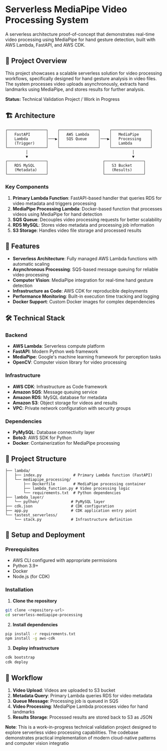# Serverless MediaPipe Video Processing System

A serverless architecture proof-of-concept that demonstrates real-time video processing using MediaPipe for hand gesture detection, built with AWS Lambda, FastAPI, and AWS CDK.

## 🎯 Project Overview

This project showcases a scalable serverless solution for video processing workflows, specifically designed for hand gesture analysis in video files. The system processes video uploads asynchronously, extracts hand landmarks using MediaPipe, and stores results for further analysis.

**Status:** Technical Validation Project / Work in Progress

## 🏗️ Architecture

```
┌─────────────────┐    ┌─────────────────┐    ┌─────────────────┐
│   FastAPI       │    │   AWS Lambda    │    │   MediaPipe     │
│   Lambda        │───▶│   SQS Queue     │───▶│   Processing    │
│   (Trigger)     │    │                 │    │   Lambda        │
└─────────────────┘    └─────────────────┘    └─────────────────┘
         │                                              │
         ▼                                              ▼
┌─────────────────┐                        ┌─────────────────┐
│   RDS MySQL     │                        │   S3 Bucket     │
│   (Metadata)    │                        │   (Results)     │
└─────────────────┘                        └─────────────────┘
```

### Key Components

1. **Primary Lambda Function**: FastAPI-based handler that queries RDS for video metadata and triggers processing
2. **MediaPipe Processing Lambda**: Docker-based function that processes videos using MediaPipe for hand detection
3. **SQS Queue**: Decouples video processing requests for better scalability
4. **RDS MySQL**: Stores video metadata and processing job information
5. **S3 Storage**: Handles video file storage and processed results

## 🚀 Features

- **Serverless Architecture**: Fully managed AWS Lambda functions with automatic scaling
- **Asynchronous Processing**: SQS-based message queuing for reliable video processing
- **Computer Vision**: MediaPipe integration for real-time hand gesture detection
- **Infrastructure as Code**: AWS CDK for reproducible deployments
- **Performance Monitoring**: Built-in execution time tracking and logging
- **Docker Support**: Custom Docker images for complex dependencies

## 🛠️ Technical Stack

### Backend
- **AWS Lambda**: Serverless compute platform
- **FastAPI**: Modern Python web framework
- **MediaPipe**: Google's machine learning framework for perception tasks
- **OpenCV**: Computer vision library for video processing

### Infrastructure
- **AWS CDK**: Infrastructure as Code framework
- **Amazon SQS**: Message queuing service
- **Amazon RDS**: MySQL database for metadata
- **Amazon S3**: Object storage for videos and results
- **VPC**: Private network configuration with security groups

### Dependencies
- **PyMySQL**: Database connectivity layer
- **Boto3**: AWS SDK for Python
- **Docker**: Containerization for MediaPipe processing

## 📁 Project Structure

```
├── lambda/
│   ├── index.py              # Primary Lambda function (FastAPI)
│   └── mediapipe_processing/
│       ├── Dockerfile        # MediaPipe processing container
│       ├── lambda_function.py # Video processing logic
│       └── requirements.txt  # Python dependencies
├── lambda_layer/
│   └── python/              # PyMySQL layer
├── cdk.json                 # CDK configuration
├── app.py                   # CDK application entry point
└── tastest_serverless/
    └── stack.py             # Infrastructure definition
```

## 🔧 Setup and Deployment

### Prerequisites
- AWS CLI configured with appropriate permissions
- Python 3.9+
- Docker
- Node.js (for CDK)

### Installation

1. **Clone the repository**
```bash
git clone <repository-url>
cd serverless-mediapipe-processing
```

2. **Install dependencies**
```bash
pip install -r requirements.txt
npm install -g aws-cdk
```

3. **Deploy infrastructure**
```bash
cdk bootstrap
cdk deploy
```

## 🔄 Workflow

1. **Video Upload**: Videos are uploaded to S3 bucket
2. **Metadata Query**: Primary Lambda queries RDS for video metadata
3. **Queue Message**: Processing job is queued in SQS
4. **Video Processing**: MediaPipe Lambda processes video for hand landmarks
5. **Results Storage**: Processed results are stored back to S3 as JSON

**Note**: This is a work-in-progress technical validation project designed to explore serverless video processing capabilities. The codebase demonstrates practical implementation of modern cloud-native patterns and computer vision integratio
